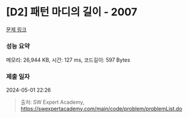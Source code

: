 # [D2] 패턴 마디의 길이 - 2007 

[문제 링크](https://swexpertacademy.com/main/code/problem/problemDetail.do?contestProbId=AV5P1kNKAl8DFAUq) 

### 성능 요약

메모리: 26,944 KB, 시간: 127 ms, 코드길이: 597 Bytes

### 제출 일자

2024-05-01 22:26



> 출처: SW Expert Academy, https://swexpertacademy.com/main/code/problem/problemList.do